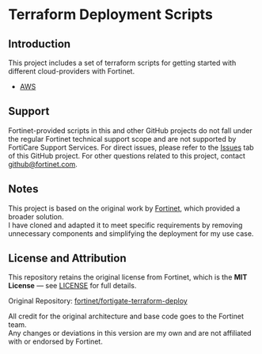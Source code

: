 # Terraform Deployment Scripts
## Introduction
This project includes a set of terraform scripts for getting started with different cloud-providers with Fortinet.

* [AWS](https://github.com/fortinet/fortigate-terraform-deploy/tree/main/aws)


## Support
Fortinet-provided scripts in this and other GitHub projects do not fall under the regular Fortinet technical support scope and are not supported by FortiCare Support Services.
For direct issues, please refer to the [Issues](https://github.com/fortinet/fortigate-terraform-deploy/issues) tab of this GitHub project.
For other questions related to this project, contact [github@fortinet.com](mailto:github@fortinet.com).


## Notes 
This project is based on the original work by [Fortinet](https://github.com/fortinet/fortigate-terraform-deploy), which provided a broader solution.  
I have cloned and adapted it to meet specific requirements by removing unnecessary components and simplifying the deployment for my use case.

## License and Attribution

This repository retains the original license from Fortinet, which is the **MIT License** — see [LICENSE](./LICENSE) for full details.

Original Repository: [fortinet/fortigate-terraform-deploy](https://github.com/fortinet/fortigate-terraform-deploy)

All credit for the original architecture and base code goes to the Fortinet team.  
Any changes or deviations in this version are my own and are not affiliated with or endorsed by Fortinet.